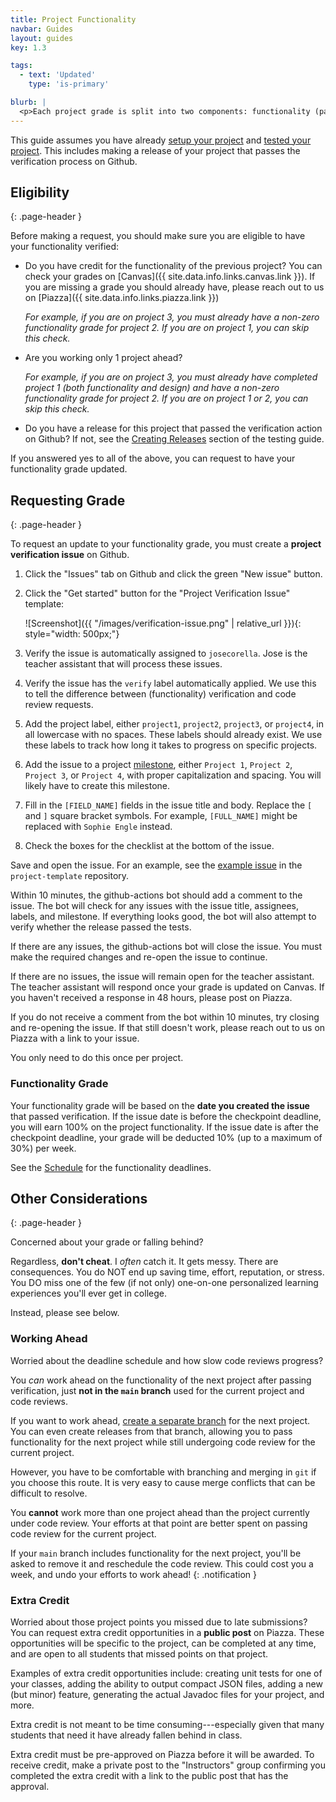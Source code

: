 ```yaml
---
title: Project Functionality
navbar: Guides
layout: guides
key: 1.3

tags:
  - text: 'Updated'
    type: 'is-primary'

blurb: |
  <p>Each project grade is split into two components: functionality (passing tests) and design (passing code review). This guide details both the process for getting credit for project functionality.</p>
---
```


This guide assumes you have already [setup your project](project-setup.html) and [tested your project](project-testing.html). This includes making a release of your project that passes the verification process on Github.

## Eligibility
{: .page-header }

Before making a request, you should make sure you are eligible to have your functionality verified:

  - Do you have credit for the functionality of the previous project? You can check your grades on [Canvas]({{ site.data.info.links.canvas.link }}). If you are missing a grade you should already have, please reach out to us on [Piazza]({{ site.data.info.links.piazza.link }})

      *For example, if you are on project 3, you must already have a non-zero functionality grade for project 2. If you are on project 1, you can skip this check.*

  - Are you working only 1 project ahead?

      *For example, if you are on project 3, you must already have completed project 1 (both functionality and design) and have a non-zero functionality grade for project 2. If you are on project 1 or 2, you can skip this check.*

  - Do you have a release for this project that passed the verification action on Github? If not, see the [Creating Releases](project-testing.html#creating-releases) section of the testing guide.

If you answered yes to all of the above, you can request to have your functionality grade updated.

## Requesting Grade
{: .page-header }

To request an update to your functionality grade, you must create a **project verification issue** on Github.

  1. Click the "Issues" tab on Github and click the green "New issue" button.

  1. Click the "Get started" button for the "Project Verification Issue" template:

      ![Screenshot]({{ "/images/verification-issue.png" | relative_url }}){: style="width: 500px;"}

  1. Verify the issue is automatically assigned to `josecorella`. Jose is the teacher assistant that will process these issues.

  1. Verify the issue has the `verify` label automatically applied. We use this to tell the difference between (functionality) verification and code review requests.

  1. Add the project label, either `project1`, `project2`, `project3`, or `project4`, in all lowercase with no spaces. These labels should already exist. We use these labels to track how long it takes to progress on specific projects.

  1. Add the issue to a project [milestone](https://guides.github.com/features/issues/#filtering), either `Project 1`, `Project 2`, `Project 3`, or `Project 4`, with proper capitalization and spacing. You will likely have to create this milestone.

  1. Fill in the `[FIELD_NAME]` fields in the issue title and body. Replace the `[` and `]` square bracket symbols. For example, `[FULL_NAME]` might be replaced with `Sophie Engle` instead.

  1. Check the boxes for the checklist at the bottom of the issue.

Save and open the issue. For an example, see the [example issue](https://github.com/usf-cs212-fall2020/project-template/issues/1) in the `project-template` repository.

Within 10 minutes, the github-actions bot should add a comment to the issue. The bot will check for any issues with the issue title, assignees, labels, and milestone. If everything looks good, the bot will also attempt to verify whether the release passed the tests.

If there are any issues, the github-actions bot will close the issue. You must make the required changes and re-open the issue to continue.

If there are no issues, the issue will remain open for the teacher assistant. The teacher assistant will respond once your grade is updated on Canvas. If you haven't received a response in 48 hours, please post on Piazza.

If you do not receive a comment from the bot within 10 minutes, try closing and re-opening the issue. If that still doesn't work, please reach out to us on Piazza with a link to your issue.

You only need to do this once per project.

### Functionality Grade

Your functionality grade will be based on the **date you created the issue** that passed verification. If the issue date is before the checkpoint deadline, you will earn 100% on the project functionality. If the issue date is after the checkpoint deadline, your grade will be deducted 10% (up to a maximum of 30%) per week.

See the [Schedule](schedule.html) for the functionality deadlines.

## Other Considerations
{: .page-header }

Concerned about your grade or falling behind?

Regardless, **don't cheat**. I *often* catch it. It gets messy. There are consequences. You do NOT end up saving time, effort, reputation, or stress. You DO miss one of the few (if not only) one-on-one personalized learning experiences you'll ever get in college.

Instead, please see below.

### Working Ahead

Worried about the deadline schedule and how slow code reviews progress?

You *can* work ahead on the functionality of the next project after passing verification, just **not in the `main` branch** used for the current project and code reviews.

If you want to work ahead, [create a separate branch](/guides/general/using-branches.html) for the next project. You can even create releases from that branch, allowing you to pass functionality for the next project while still undergoing code review for the current project.

However, you have to be comfortable with branching and merging in `git` if you choose this route. It is very easy to cause merge conflicts that can be difficult to resolve.

You **cannot** work more than one project ahead than the project currently under code review. Your efforts at that point are better spent on passing code review for the current project.

<i class="fas fa-exclamation-triangle"></i>
If your `main` branch includes functionality for the next project, you'll be asked to remove it and reschedule the code review. This could cost you a week, and undo your efforts to work ahead!
{: .notification }

### Extra Credit

Worried about those project points you missed due to late submissions? You can request extra credit opportunities in a **public post** on Piazza. These opportunities will be specific to the project, can be completed at any time, and are open to all students that missed points on that project.

Examples of extra credit opportunities include: creating unit tests for one of your classes, adding the ability to output compact JSON files, adding a new (but minor) feature, generating the actual Javadoc files for your project, and more.

Extra credit is not meant to be time consuming---especially given that many students that need it have already fallen behind in class.

Extra credit must be pre-approved on Piazza before it will be awarded. To receive credit, make a private post to the "Instructors" group confirming you completed the extra credit with a link to the public post that has the approval.
